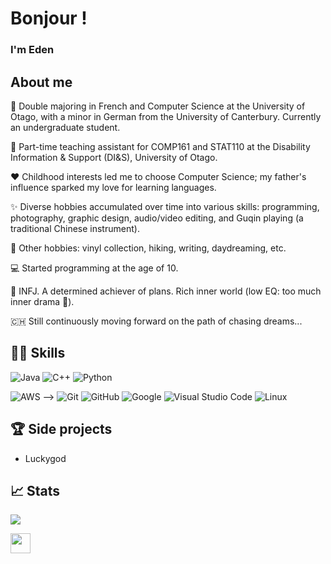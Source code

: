 <!-- Comments
- Markdown cheatsheet
  https://github.com/adam-p/markdown-here/wiki/Markdown-Cheatsheet 

- Bunch of README templates, but don't go too crazy 
  https://github.com/durgeshsamariya/awesome-github-profile-readme-templates/tree/master/templates
-->

# Bonjour !

### I'm Eden

## About me
🏫 Double majoring in French and Computer Science at the University of Otago, with a minor in German from the University of Canterbury. Currently an undergraduate student.

💼 Part-time teaching assistant for COMP161 and STAT110 at the Disability Information & Support (DI&S), University of Otago.

❤️ Childhood interests led me to choose Computer Science; my father's influence sparked my love for learning languages.

✨ Diverse hobbies accumulated over time into various skills: programming, photography, graphic design, audio/video editing, and Guqin playing (a traditional Chinese instrument).

🤗 Other hobbies: vinyl collection, hiking, writing, daydreaming, etc.

💻 Started programming at the age of 10.

🥸 INFJ. A determined achiever of plans. Rich inner world (low EQ: too much inner drama 🫠).

🇨🇭 Still continuously moving forward on the path of chasing dreams...

<!-- ## 🎓 Goals -->

## 🧑‍💻 Skills

<!-- You can find a bunch of badges here https://github.com/Ileriayo/markdown-badges#-frameworks-platforms-and-libraries -->
    
   ![Java](https://img.shields.io/badge/java-%23ED8B00.svg?style=for-the-badge&logo=openjdk&logoColor=white)
   ![C++](https://img.shields.io/badge/C++%20-%2300599C.svg?style=for-the-badge&logo=c%2B%2B&logoColor=white)
   ![Python](https://img.shields.io/badge/Python%20-%2314354C.svg?style=for-the-badge&logo=python&logoColor=white) 
   <!--![React](https://img.shields.io/badge/react-%2320232a.svg?style=for-the-badge&logo=react&logoColor=%2361DAFB)-->
   <!--![HTML5](https://img.shields.io/badge/HTML5%20-%23E34F26.svg?style=for-the-badge&logo=html5&logoColor=white)
   <!--![CSS3](https://img.shields.io/badge/CSS%20-%231572B6.svg?style=for-the-badge&logo=css3&logoColor=white)
   ![JavaScript](https://img.shields.io/badge/JavaScript%20-%23F7DF1E.svg?style=for-the-badge&logo=javascript&logoColor=black)-->

   ![AWS](https://img.shields.io/badge/AWS-%23FF9900.svg?style=for-the-badge&logo=amazon-aws&logoColor=white) -->
   ![Git](https://img.shields.io/badge/git-%23F05033.svg?style=for-the-badge&logo=git&logoColor=white)
   ![GitHub](https://img.shields.io/badge/github-%23121011.svg?style=for-the-badge&logo=github&logoColor=white)
   ![Google](https://img.shields.io/badge/google-%234285F4.svg?style=for-the-badge&logo=google&logoColor=white)
   ![Visual Studio Code](https://img.shields.io/badge/Visual%20Studio%20Code-0078d7.svg?style=for-the-badge&logo=visual-studio-code&logoColor=white)
   ![Linux](https://img.shields.io/badge/Linux-FCC624?style=for-the-badge&logo=linux&logoColor=black) 

## 🏆 Side projects
- Luckygod

## 📈 Stats 
<!-- info on this plugin: https://github.com/anuraghazra/github-readme-stats#readme -->
![](https://github-readme-stats.vercel.app/api?username=YOUR-USERNAME-HERE&count_private=true&show_icons=true&theme=github_dark&hide=contribs)

<a href = 'https://www.linkedin.com/in/YOUR-USERNAME-HERE'> <img width = '32px' align= 'center' src="https://raw.githubusercontent.com/rahulbanerjee26/githubAboutMeGenerator/main/icons/linked-in-alt.svg"/></a> 
